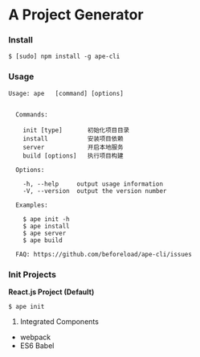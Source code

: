 A Project Generator
========================

### Install

```shell
$ [sudo] npm install -g ape-cli
```
### Usage

```
Usage: ape   [command] [options]


  Commands:

    init [type]       初始化项目目录
    install           安装项目依赖
    server            开启本地服务
    build [options]   执行项目构建

  Options:

    -h, --help     output usage information
    -V, --version  output the version number

  Examples:

    $ ape init -h
    $ ape install
    $ ape server
    $ ape build

  FAQ: https://github.com/beforeload/ape-cli/issues

```

### Init Projects

__React.js Project (Default)__

```shell
$ ape init
```

1. Integrated Components
  * webpack
  * ES6 Babel